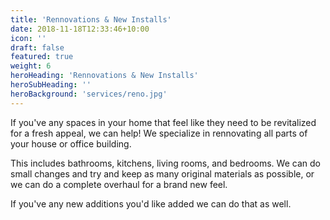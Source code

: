 ```yaml
---
title: 'Rennovations & New Installs'
date: 2018-11-18T12:33:46+10:00
icon: ''
draft: false
featured: true
weight: 6
heroHeading: 'Rennovations & New Installs'
heroSubHeading: ''
heroBackground: 'services/reno.jpg'
---
```


If you've any spaces in your home that feel like they need to be revitalized for a fresh appeal, we can help! We specialize in rennovating all parts of your house or office building. 

This includes bathrooms, kitchens, living rooms, and bedrooms. We can do small changes and try and keep as many original materials as possible, or we can do a complete overhaul for a brand new feel.

If you've any new additions you'd like added we can do that as well.
